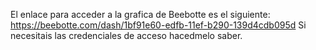 El enlace para acceder a la grafica de Beebotte es el siguiente: https://beebotte.com/dash/1bf91e60-edfb-11ef-b290-139d4cdb095d
Si necesitais las credenciales de acceso hacedmelo saber.
